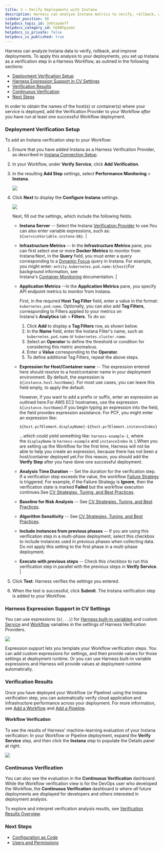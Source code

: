 ```yaml
---
title: 3 – Verify Deployments with Instana
description: Harness can analyze Instana metrics to verify, rollback, and improve deployments.
sidebar_position: 30
helpdocs_topic_id: 3nhtaodeff
helpdocs_category_id: hb98hpyemv
helpdocs_is_private: false
helpdocs_is_published: true
---
```


Harness can analyze Instana data to verify, rollback, and improve deployments. To apply this analysis to your deployments, you set up Instana as a verification step in a Harness Workflow, as outined in the following sections:

* [Deployment Verification Setup](../datadog-verification/3-verify-deployments-with-datadog.md#deployment-verification-setup)
* [Harness Expression Support in CV Settings](#harness_expression_support_in_cv_settings)
* [Verification Results](../datadog-verification/3-verify-deployments-with-datadog.md#verification-results)
* [Continuous Verification](../datadog-verification/3-verify-deployments-with-datadog.md#continuous-verification)
* [Next Steps](../datadog-verification/3-verify-deployments-with-datadog.md#next-steps)

In order to obtain the names of the host(s) or container(s) where your service is deployed, add the Verification Provider to your Workflow *after* you have run at least one successful Workflow deployment.

### Deployment Verification Setup

To add an Instana verification step to your Workflow:

1. Ensure that you have added Instana as a Harness Verification Provider, as described in [Instana Connection Setup](instana-connection-setup.md).
2. In your Workflow, under **Verify Service**, click **Add Verification**.
3. In the resulting **Add Step** settings, select **Performance Monitoring** > **Instana**.

   ![](./static/instana-verify-deployments-07.png)
	 
4. Click **Next** to display the **Configure** **Instana** settings.

   ![](./static/instana-verify-deployments-08.png)

   Next, fill out the settings, which include the following fields.  

    
    * **Instana Server** -- Select the Instana [Verification Provider](instana-connection-setup.md) to use.You can also enter variable expressions, such as: `${serviceVariable.instana-QA}`. |
    
    * **Infrastructure Metrics** -- In the **Infrastructure Metrics** pane, you can first select one or  more **Docker Metrics** to monitor from Instana:Next, in the **Query** field, you must enter a query corresponding to a [Dynamic Focus](http://docs.instana.io/dynamic_focus/) query in Instana. For example, you might enter: `entity.kubernetes.pod.name:${host}`For background information, see Instana's [Container Monitoring](https://docs.instana.io/infrastructure_monitoring/containers/) documentation. |
    
    * **Application Metrics** --In the **Application Metrics** pane, you specify API endpoint metrics to monitor from Instana.
    
      First, in the required **Host Tag Filter** field, enter a value in the format: `kubernetes.pod.name`.
      Optionally, you can also add **Tag Filters**, corresponding to Filters applied to your metrics on Instana's **Analytics** tab > **Filters**.
      To do so:
      
      1. Click **Add** to display a **Tag Filters** row, as shown below.
      2. In the **Name** field, enter the Instana Filter's name, such as `kubernetes.pod.name` or `kubernetes.cluster.name`.
      3. Select an **Operator** to define the threshold or condition for considering this metric anomalous.
      4. Enter a **Value** corresponding to the **Operator**.
      5. To define additional Tag Filters, repeat the above steps. 
    
    * **Expression for Host/Container name** -- The expression entered here should resolve to a host/container name in your deployment environment. By default, the expression is `${instance.host.hostName}`.
      For most use cases, you can leave this field empty, to apply the default. 
      
      However, if you want to add a prefix or suffix, enter an expression as outlined here.For AWS EC2 hostnames, use the expression `${instance.hostName`}.If you begin typing an expression into the field, the field provides expression assistance. For PCF, you might enter an expression like:
      ```
      ${host.pcfElement.displayName}-${host.pcfElement.instanceIndex}
      ```
      ...which could yield something like: `harness-example-1`, where the `displayName` is `harness-example` and `instanceIndex` is `1`.When you are setting up the Workflow for the first time, Harness will not be able to help you create an expression, because there has not been a host/container deployed yet.For this reason, you should add the **Verify Step** after you have done one successful deployment. 
    
    * **Analysis Time Duration** -- Set the duration for the verification step. If a verification step exceeds the value, the workflow [Failure Strategy](https://docs.harness.io/article/m220i1tnia-workflow-configuration#failure_strategy) is triggered. For example, if the Failure Strategy is **Ignore**, then the verification state is marked **Failed** but the workflow execution continues.See [CV Strategies, Tuning, and Best Practices](../continuous-verification-overview/concepts-cv/cv-strategies-and-best-practices.md). 
    
    * **Baseline for Risk Analysis** -- See [CV Strategies, Tuning, and Best Practices](../continuous-verification-overview/concepts-cv/cv-strategies-and-best-practices.md).
    
    * **Algorithm Sensitivity** -- See [CV Strategies, Tuning, and Best Practices](../continuous-verification-overview/concepts-cv/cv-strategies-and-best-practices.md#algorithm-sensitivity-and-failure-criteria). 
    
    * **Include instances from previous phases** -- If you are using this verification step in a multi-phase deployment, select this checkbox to include instances used in previous phases when collecting data. Do not apply this setting to the first phase in a multi-phase deployment. 
    * **Execute with previous steps** -- Check this checkbox to run this verification step in parallel with the previous steps in **Verify Service**. |

5. Click **Test**. Harness verifies the settings you entered.

6. When the test is successful, click **Submit**. The Instana verification step is added to your Workflow.

### Harness Expression Support in CV Settings

You can use expressions (`${...}`) for [Harness built-in variables](https://docs.harness.io/article/7bpdtvhq92-workflow-variables-expressions) and custom [Service](https://docs.harness.io/article/eb3kfl8uls-service-configuration) and [Workflow](https://docs.harness.io/article/766iheu1bk-add-workflow-variables-new-template) variables in the settings of Harness Verification Providers.

![](./static/instana-verify-deployments-09.png)

Expression support lets you template your Workflow verification steps. You can add custom expressions for settings, and then provide values for those settings at deployment runtime. Or you can use Harness built-in variable expressions and Harness will provide values at deployment runtime automatically.

### Verification Results

Once you have deployed your Workflow (or Pipeline) using the Instana verification step, you can automatically verify cloud application and infrastructure performance across your deployment. For more information, see [Add a Workflow](https://docs.harness.io/article/m220i1tnia-workflow-configuration) and [Add a Pipeline](https://docs.harness.io/article/zc1u96u6uj-pipeline-configuration).

#### Workflow Verification

To see the results of Harness' machine-learning evaluation of your Instana verification: In your Workflow or Pipeline deployment, expand the **Verify Service** step, and then click the **Instana** step to populate the Details panel at right.

![](./static/instana-verify-deployments-10.png)

### Continuous Verification

You can also see the evaluation in the **Continuous Verification** dashboard. While the Workflow verification view is for the DevOps user who developed the Workflow, the **Continuous Verification** dashboard is where *all* future deployments are displayed for developers and others interested in deployment analysis.

To explore and interpret verification analysis results, see [Verification Results Overview](../continuous-verification-overview/concepts-cv/deployment-verification-results.md).

### Next Steps

* [Configuration as Code](https://docs.harness.io/article/htvzryeqjw-configuration-as-code)
* [Users and Permissions](https://docs.harness.io/article/ven0bvulsj-users-and-permissions)

